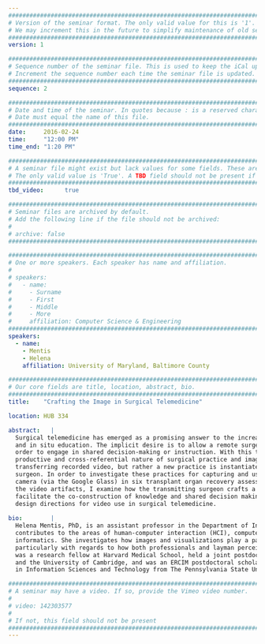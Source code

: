 ```yaml
---
################################################################################
# Version of the seminar format. The only valid value for this is '1'. 
# We may increment this in the future to simplify maintenance of old seminars.
################################################################################
version: 1

################################################################################
# Sequence number of the seminar file. This is used to keep the iCal up to date.
# Increment the sequence number each time the seminar file is updated.
################################################################################
sequence: 2

################################################################################
# Date and time of the seminar. In quotes because : is a reserved character.
# Date must equal the name of this file.
################################################################################
date:     2016-02-24
time:     "12:00 PM"
time_end: "1:20 PM"

################################################################################
# A seminar file might exist but lack values for some fields. These are 'TBD'. 
# The only valid value is 'True'. A TBD field should not be present if 'False'.
################################################################################
tbd_video:      true

################################################################################
# Seminar files are archived by default.
# Add the following line if the file should not be archived:
#
# archive: false
################################################################################

################################################################################
# One or more speakers. Each speaker has name and affiliation.
#
# speakers:
#   - name: 
#     - Surname
#     - First
#     - Middle
#     - More
#     affiliation: Computer Science & Engineering 
################################################################################
speakers:
  - name: 
    - Mentis
    - Helena
    affiliation: University of Maryland, Baltimore County 

################################################################################
# Our core fields are title, location, abstract, bio.
################################################################################
title:    "Crafting the Image in Surgical Telemedicine"

location: HUB 334

abstract:   |
  Surgical telemedicine has emerged as a promising answer to the increasing needs of everyday surgical collaboration 
  and in situ education. The implicit desire is to allow a remote surgeon to see the body as the local surgeon does in 
  order to engage in shared decision-making or instruction. With this talk I take a step back by discussing the 
  productive and cross-referential nature of surgical practice and image use. I discuss how it is not simply a case of 
  transferring recorded video, but rather a new practice is instantiated in creating a view of the body for the remote 
  surgeon. In order to investigate these practices for capturing and using video, I deployed a head-mounted video 
  camera (via the Google Glass) in six transplant organ recovery assessments. Drawing on observations and analysis of 
  the video artifacts, I examine how the transmitting surgeon crafts a view for the remote surgeon in order to 
  facilitate the co-construction of knowledge and shared decision making.  I use these findings to discuss further 
  design directions for video use in surgical telemedicine.
  
bio:        |
  Helena Mentis, PhD, is an assistant professor in the Department of Information Systems at UMBC. Her research 
  contributes to the areas of human-computer interaction (HCI), computer supported cooperative work (CSCW), and health 
  informatics. She investigates how images and visualizations play a part in medical collaboration and care, 
  particularly with regards to how both professionals and layman perceive information through images.  Before UMBC, she 
  was a research fellow at Harvard Medical School, held a joint postdoctoral fellowship at Microsoft Research Cambridge 
  and the University of Cambridge, and was an ERCIM postdoctoral scholar at Mobile Life in Sweden. She received a PhD 
  in Information Sciences and Technology from The Pennsylvania State University in 2010.

################################################################################
# A seminar may have a video. If so, provide the Vimeo video number.
#
# video: 142303577
#
# If not, this field should not be present 
################################################################################
---
```

